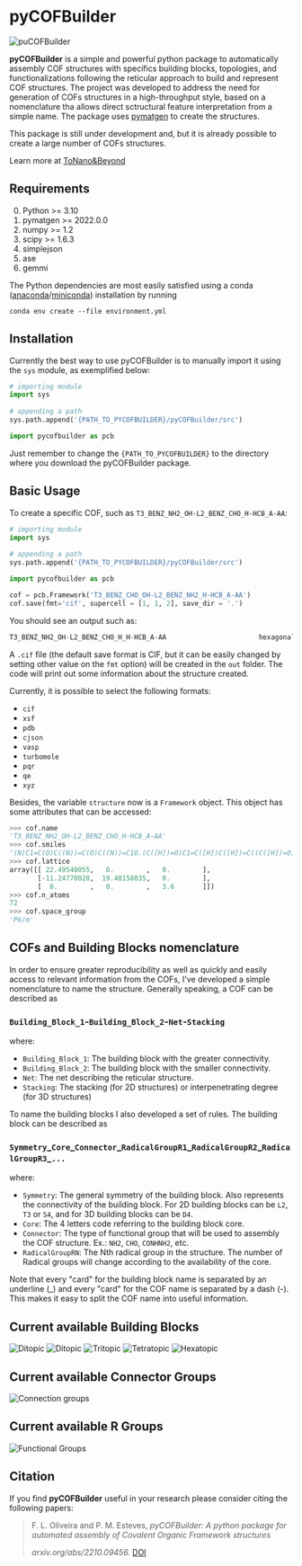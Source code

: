 # pyCOFBuilder

![puCOFBuilder](docs/header.png)

**pyCOFBuilder** is a simple and powerful python package to automatically assembly COF structures with specifics building blocks, topologies, and functionalizations following the reticular approach to build and represent COF structures. The project was developed to address the need for generation of COFs structures in a high-throughput style, based on a nomenclature tha allows direct sctructural feature interpretation from a simple name. The package uses [pymatgen](https://pymatgen.org/) to create the structures.

This package is still under development and, but it is already possible to create a large number of COFs structures.

Learn more at [ToNano&Beyond](https://tonanoandbeyondblog.wordpress.com/)

## Requirements

0. Python >= 3.10
1. pymatgen >= 2022.0.0
2. numpy >= 1.2
3. scipy >= 1.6.3
4. simplejson
5. ase
6. gemmi

The Python dependencies are most easily satisfied using a conda
([anaconda](https://www.anaconda.com/distribution)/[miniconda](https://docs.conda.io/en/latest/miniconda.html))
installation by running

```Shell
conda env create --file environment.yml
```

## Installation

Currently the best way to use pyCOFBuilder is to manually import it using the `sys` module, as exemplified below:

```python
# importing module
import sys
 
# appending a path
sys.path.append('{PATH_TO_PYCOFBUILDER}/pyCOFBuilder/src')

import pycofbuilder as pcb
```

Just remember to change the `{PATH_TO_PYCOFBUILDER}` to the directory where you download the pyCOFBuilder package.

## Basic Usage

To create a specific COF, such as `T3_BENZ_NH2_OH-L2_BENZ_CHO_H-HCB_A-AA`:

```python
# importing module
import sys
 
# appending a path
sys.path.append('{PATH_TO_PYCOFBUILDER}/pyCOFBuilder/src')

import pycofbuilder as pcb

cof = pcb.Framework('T3_BENZ_CHO_OH-L2_BENZ_NH2_H-HCB_A-AA')
cof.save(fmt='cif', supercell = [1, 1, 2], save_dir = '.')
```

You should see an output such as:

```python
T3_BENZ_NH2_OH-L2_BENZ_CHO_H_H-HCB_A-AA                       hexagonal   P    P6/m # 175    12 sym. op.
```

A `.cif` file (the default save format is CIF, but it can be easily changed by setting other value on the `fmt` option) will be created in the `out` folder. The code will print out some information about the structure created.

Currently, it is possible to select the following formats:

- `cif`
- `xsf`
- `pdb`
- `cjson`
- `vasp`
- `turbomole`
- `pqr`
- `qe`
- `xyz`
  
Besides, the variable `structure` now is a `Framework` object. This object has some attributes that can be accessed:

```python
>>> cof.name
'T3_BENZ_NH2_OH-L2_BENZ_CHO_H-HCB_A-AA'
>>> cof.smiles
'(N)C1=C(O)C((N))=C(O)C((N))=C1O.(C([H])=O)C1=C([H])C([H])=C((C([H])=O))C([H])=C1[H]'
>>> cof.lattice
array([[ 22.49540055,   0.        ,   0.        ],
       [-11.24770028,  19.48158835,   0.        ],
       [  0.        ,   0.        ,   3.6       ]])
>>> cof.n_atoms
72
>>> cof.space_group
'P6/m'
```

## COFs and Building Blocks nomenclature

In order to ensure greater reproducibility as well as quickly and easily access to relevant information from the COFs, I've developed a simple nomenclature to name the structure. Generally speaking, a COF can be described as

### `Building_Block_1`-`Building_Block_2`-`Net`-`Stacking`

where:

- `Building_Block_1`: The building block with the greater connectivity.
- `Building_Block_2`: The building block with the smaller connectivity.
- `Net`: The net describing the reticular structure.
- `Stacking`: The stacking (for 2D structures) or interpenetrating degree (for 3D structures)

To name the building blocks I also developed a set of rules. The building block can be described as

### `Symmetry`\_`Core`\_`Connector`\_`RadicalGroupR1`\_`RadicalGroupR2`\_`RadicalGroupR3`\_`...`

where:

- `Symmetry`: The general symmetry of the building block. Also represents the connectivity of the building block. For 2D building blocks can be `L2`, `T3` or `S4`, and for 3D building blocks can be `D4`.
- `Core`: The 4 letters code referring to the building block core.
- `Connector`: The type of functional group that will be used to assembly the COF structure. Ex.: `NH2`, `CHO`, `CONHNH2`, etc.
- `RadicalGroupRN`: The Nth radical group in the structure. The number of Radical groups will change according to the availability of the core.

Note that every "card" for the building block name is separated by an underline (\_) and every "card" for the COF name is separated by a dash (-). This makes it easy to split the COF name into useful information.

## Current available Building Blocks

![Ditopic](docs/L2_1.png)
![Ditopic](docs/L2_2.png)
![Tritopic](docs/T3.png)
![Tetratopic](docs/S4.png)
![Hexatopic](H6.png)

## Current available Connector Groups

![Connection groups](docs/Q_GROUPS.png)

## Current available R Groups

![Functional Groups](docs/R_GROUPS.png)

## Citation

If you find **pyCOFBuilder** useful in your research please consider citing the following papers:

> F. L. Oliveira and P. M. Esteves,
> _pyCOFBuilder: A python package for automated assembly of Covalent Organic Framework structures_
>
> _arxiv.org/abs/2210.09456._ [DOI](https://arxiv.org/abs/XXXX)
